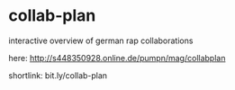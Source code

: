 # collab-plan
interactive overview of german rap collaborations

here: http://s448350928.online.de/pumpn/mag/collabplan

shortlink: bit.ly/collab-plan
